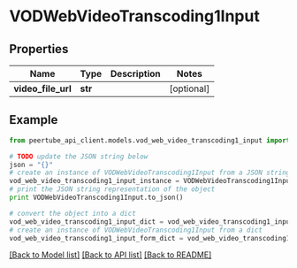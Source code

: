 # VODWebVideoTranscoding1Input


## Properties
Name | Type | Description | Notes
------------ | ------------- | ------------- | -------------
**video_file_url** | **str** |  | [optional] 

## Example

```python
from peertube_api_client.models.vod_web_video_transcoding1_input import VODWebVideoTranscoding1Input

# TODO update the JSON string below
json = "{}"
# create an instance of VODWebVideoTranscoding1Input from a JSON string
vod_web_video_transcoding1_input_instance = VODWebVideoTranscoding1Input.from_json(json)
# print the JSON string representation of the object
print VODWebVideoTranscoding1Input.to_json()

# convert the object into a dict
vod_web_video_transcoding1_input_dict = vod_web_video_transcoding1_input_instance.to_dict()
# create an instance of VODWebVideoTranscoding1Input from a dict
vod_web_video_transcoding1_input_form_dict = vod_web_video_transcoding1_input.from_dict(vod_web_video_transcoding1_input_dict)
```
[[Back to Model list]](../README.md#documentation-for-models) [[Back to API list]](../README.md#documentation-for-api-endpoints) [[Back to README]](../README.md)


